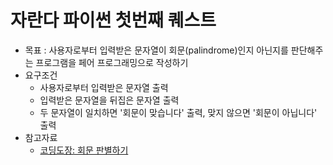 # 자란다 파이썬 첫번째 퀘스트
- 목표 : 사용자로부터 입력받은 문자열이 회문(palindrome)인지 아닌지를 판단해주는 프로그램을 페어 프로그래밍으로 작성하기
- 요구조건
  - 사용자로부터 입력받은 문자열 출력
  - 입력받은 문자열을 뒤집은 문자열 출력
  - 두 문자열이 일치하면 '회문이 맞습니다' 출력, 맞지 않으면 '회문이 아닙니다' 출력
- 참고자료
  - [코딩도장: 회문 판별하기](https://dojang.io/mod/page/view.php?id=2331)
